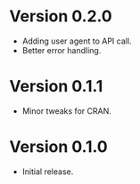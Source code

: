 # Version 0.2.0
  * Adding user agent to API call.
  * Better error handling.

# Version 0.1.1
  * Minor tweaks for CRAN.

# Version 0.1.0
  * Initial release.
